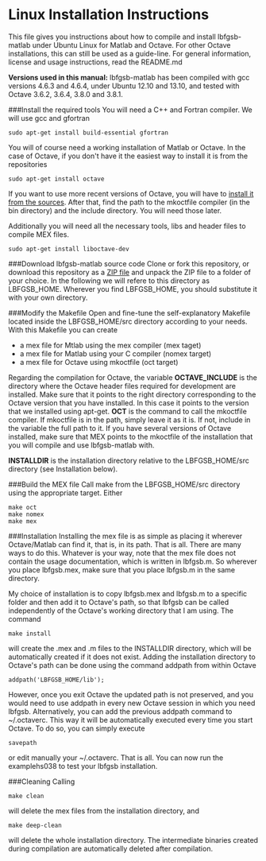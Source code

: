 # Linux Installation Instructions

This file gives you instructions about how to compile and install lbfgsb-matlab under Ubuntu Linux for Matlab and Octave. For other Octave installations, this can still be used as a guide-line. For general information, license and usage instructions, read the README.md

**Versions used in this manual:**
lbfgsb-matlab has been compiled with gcc versions 4.6.3 and 4.6.4, under Ubuntu 12.10 and 13.10, and tested with Octave 3.6.2, 3.6.4, 3.8.0 and 3.8.1.

###Install the required tools
You will need a C++ and Fortran compiler. We will use gcc and gfortran

    sudo apt-get install build-essential gfortran

You will of course need a working installation of Matlab or Octave. In the case of Octave, if you don't have it the easiest way to install it is from the repositories

    sudo apt-get install octave

If you want to use more recent versions of Octave, you will have to [install it from the sources](http://www.gnu.org/software/octave/doc/interpreter/Installation.html).
After that, find the path to the mkoctfile compiler (in the bin directory) and the include directory. You will need those later.

Additionally you will need all the necessary tools, libs and header files to compile MEX
files.

    sudo apt-get install liboctave-dev


###Download lbfgsb-matlab source code
Clone or fork this repository, or download this repository as a
[ZIP file](https://github.com/josombio/lbfgsb-matlab/archive/master.zip)
and unpack the ZIP file to a folder of your choice. In the following we will refere to this directory as LBFGSB_HOME. 
Wherever you find LBFGSB_HOME, you should substitute it with your own directory.

###Modify the Makefile
Open and fine-tune the self-explanatory Makefile located inside the LBFGSB_HOME/src directory according to your needs. With this Makefile you can create
- a mex file for Mtlab using the mex compiler (mex taget)
- a mex file for Matlab using your C compiler (nomex target)
- a mex file for Octave using mkoctfile (oct target)

Regarding the compilation for Octave, the variable **OCTAVE_INCLUDE** is the directory where the Octave header files required for development are installed. Make sure that it points to the right directory corresponding to the Octave version that you have installed. In this case it points to the version that we installed using apt-get. **OCT** is the command to call the mkoctfile compiler. If mkoctfile is in the path, simply leave it as it is. If not, include in the variable the full path to it. If you have several versions of Octave installed, make sure that MEX points to the mkoctfile of the installation that you will compile and use lbfgsb-matlab with.
    
**INSTALLDIR** is the installation directory relative to the LBFGSB_HOME/src directory (see Installation below). 

###Build the MEX file
Call make from the LBFGSB_HOME/src directory using the appropriate target. Either

    make oct
    make nomex 
    make mex

###Installation
Installing the mex file is as simple as placing it wherever Octave/Matlab can find it, that is, in its path. That is all. There are many ways to do this. Whatever is your way, note that the mex file does not contain the usage documentation, which is written in lbfgsb.m. So wherever you place lbfgsb.mex, make sure that you place lbfgsb.m in the same directory.

My choice of installation is to copy lbfgsb.mex and lbfgsb.m to a specific folder and then add it to Octave's path, so that lbfgsb can be called independently of the Octave's working directory that I am using. The command

    make install

will create the .mex and .m files to the INSTALLDIR directory, which will be automatically created if it does not exist. Adding the installation directory to Octave's path can be done using the command addpath from within Octave

    addpath('LBFGSB_HOME/lib');

However, once you exit Octave the updated path is not preserved, and you would need to use addpath in every new Octave session in which you need lbfgsb. Alternatively, you can add the previous addpath command to ~/.octaverc. This way it will be automatically executed every time you start Octave. To do so, you can simply execute

    savepath

or edit manually your  ~/.octaverc. That is all. You can now run the examplehs038 to test your lbfgsb installation.

###Cleaning
Calling

    make clean

will delete the mex files from the installation directory, and 

    make deep-clean

will delete the whole installation directory. The intermediate binaries created during compilation are automatically deleted after compilation.
